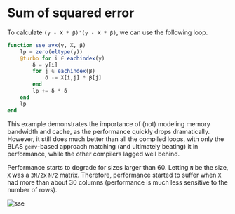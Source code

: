 # Sum of squared error

To calculate `(y - X * β)'(y - X * β)`, we can use the following loop.
```julia
function sse_avx(y, X, β)
    lp = zero(eltype(y))
    @turbo for i ∈ eachindex(y)
        δ = y[i]
        for j ∈ eachindex(β)
            δ -= X[i,j] * β[j]
        end
        lp += δ * δ
    end
    lp
end
```

This example demonstrates the importance of (not) modeling memory bandwidth and cache, as the performance quickly drops dramatically.
However, it still does much better than all the compiled loops, with only the BLAS `gemv`-based approach matching (and ultimately beating) it in performance, while the other compilers lagged well behind.

Performance starts to degrade for sizes larger than 60. Letting `N` be the size, `X` was a `3N/2`x `N/2` matrix. Therefore, performance started to suffer
when `X` had more than about 30 columns (performance is much less sensitive to the number of rows).

![sse](https://github.com/JuliaSIMD/LoopVectorization.jl/raw/docsassets/docs/src/assets/bench_sse_v2.svg)



